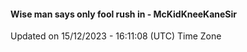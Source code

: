#### Wise man says only fool rush in - McKidKneeKaneSir
Updated on 15/12/2023 - 16:11:08 (UTC) Time Zone
